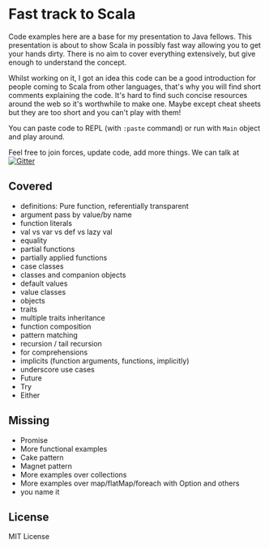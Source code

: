 Fast track to Scala
===========

Code examples here are a base for my presentation to Java fellows. This presentation is about to show Scala in possibly 
fast way allowing you to get your hands dirty. There is no aim to cover everything extensively, but give enough to understand the concept.

Whilst working on it, I got an idea this code can be a good introduction for people coming to Scala from other languages,
that's why you will find short comments explaining the code.
It's hard to find such concise resources around the web so it's worthwhile to make one.
Maybe except cheat sheets but they are too short and you can't play with them!

You can paste code to REPL (with `:paste` command) or run with `Main` object and play around.

Feel free to join forces, update code, add more things. We can talk at [![Gitter](https://badges.gitter.im/Join%20Chat.svg)](https://gitter.im/leszekgruchala/scala-fast-track)

Covered
---------
 * definitions: Pure function, referentially transparent
 * argument pass by value/by name
 * function literals
 * val vs var vs def vs lazy val
 * equality
 * partial functions
 * partially applied functions
 * case classes
 * classes and companion objects
 * default values
 * value classes
 * objects
 * traits
 * multiple traits inheritance
 * function composition
 * pattern matching
 * recursion / tail recursion
 * for comprehensions
 * implicits (function arguments, functions, implicitly)
 * underscore use cases
 * Future
 * Try
 * Either

Missing
---------
 * Promise
 * More functional examples
 * Cake pattern
 * Magnet pattern
 * More examples over collections
 * More examples over map/flatMap/foreach with Option and others
 * you name it
 
License
---------
MIT License